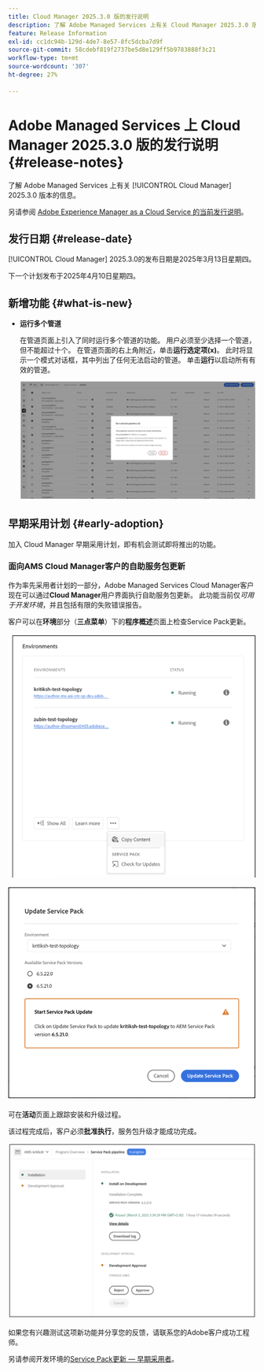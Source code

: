 ```yaml
---
title: Cloud Manager 2025.3.0 版的发行说明
description: 了解 Adobe Managed Services 上有关 Cloud Manager 2025.3.0 版本的信息。
feature: Release Information
exl-id: cc1dc94b-129d-4de7-8e57-8fc5dcba7d9f
source-git-commit: 58cdebf819f2737be5d8e129ff5b9783888f3c21
workflow-type: tm+mt
source-wordcount: '307'
ht-degree: 27%

---
```


# Adobe Managed Services 上 Cloud Manager 2025.3.0 版的发行说明 {#release-notes}

<!-- RELEASE WIKI  https://wiki.corp.adobe.com/display/DMSArchitecture/Cloud+Manager+2025.02.0+Release -->

了解 Adobe Managed Services 上有关 [!UICONTROL Cloud Manager] 2025.3.0 版本的信息。

另请参阅 [Adobe Experience Manager as a Cloud Service 的当前发行说明](https://experienceleague.adobe.com/zh-hans/docs/experience-manager-cloud-service/content/release-notes/home)。

## 发行日期 {#release-date}

[!UICONTROL Cloud Manager] 2025.3.0的发布日期是2025年3月13日星期四。

下一个计划发布于2025年4月10日星期四。

## 新增功能 {#what-is-new}

* **运行多个管道**

  在管道页面上引入了同时运行多个管道的功能。 用户必须至少选择一个管道，但不能超过十个。 在管道页面的右上角附近，单击&#x200B;**运行选定项(x)**。 此时将显示一个模式对话框，其中列出了任何无法启动的管道。 单击&#x200B;**运行**&#x200B;以启动所有有效的管道。

  ![运行选定的管道对话框](/help/release-notes/assets/run-selected-pipelines.png)



## 早期采用计划 {#early-adoption}

加入 Cloud Manager 早期采用计划，即有机会测试即将推出的功能。

### 面向AMS Cloud Manager客户的自助服务包更新

作为率先采用者计划的一部分，Adobe Managed Services Cloud Manager客户现在可以通过&#x200B;**Cloud Manager**&#x200B;用户界面执行自助服务包更新。 此功能当前仅&#x200B;*可用于开发环境*，并且包括有限的失败错误报告。

客户可以在&#x200B;**环境**&#x200B;部分（**三点菜单**）下的&#x200B;**程序概述**&#x200B;页面上检查Service Pack更新。

![检查更新菜单选项](/help/release-notes/assets/check-for-updates-1.png)

![更新Service Pack对话框](/help/release-notes/assets/check-for-updates-2.png)

可在&#x200B;**活动**&#x200B;页面上跟踪安装和升级过程。

该过程完成后，客户必须&#x200B;**批准执行**，服务包升级才能成功完成。

![批准服务页面更新](/help/release-notes/assets/check-for-updates-3.png)

如果您有兴趣测试这项新功能并分享您的反馈，请联系您的Adobe客户成功工程师。

另请参阅开发环境的[Service Pack更新 — 早期采用者](/help/using/service-packs-environments.md)。


<!-- ## Bug fixes {#bug-fixes}

* A

Known Issues {#known-issues}

* A -->
